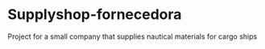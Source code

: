 # Supplyshop-fornecedora
 Project for a small company that supplies nautical materials for cargo ships
